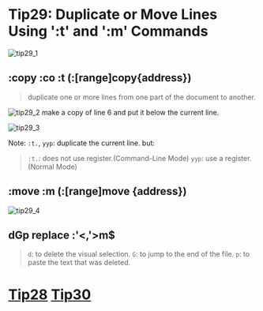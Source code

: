 # Tip29: Duplicate or Move Lines Using ':t' and ':m' Commands

![tip29_1](images/tip29_1.png)

## :copy :co :t  (:[range]copy{address})
>duplicate one or more lines from one part of the document to another.

![tip29_2](images/tip29_2.png)
make a copy of line 6 and put it below the current line.

![tip29_3](images/tip29_3.png)

Note: `:t.`, `yyp`: duplicate the current line. but:
>`:t.`: does not use register.(Command-Line Mode)
>`yyp`: use a register.(Normal Mode)


## :move :m (:[range]move {address})
![tip29_4](images/tip29_4.png)

## dGp replace :'&lt;,'&gt;m$
>`d`: to delete the visual selection.
>`G`: to jump to the end of the file.
>`p`: to paste the text that was deleted.

# [Tip28](tip28.md) [Tip30](tip30.md)
